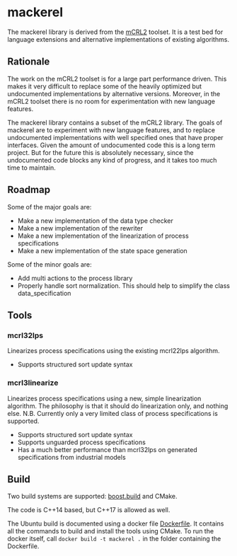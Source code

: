# mackerel

The mackerel library is derived from the [mCRL2](http://mcrl2.org) toolset. It is a test bed for
language extensions and alternative implementations of existing algorithms.

## Rationale

The work on the mCRL2 toolset is for a large part performance driven. This makes it very difficult
to replace some of the heavily optimized but undocumented implementations by alternative versions.
Moreover, in the mCRL2 toolset there is no room for experimentation with new language features.

The mackerel library contains a subset of the mCRL2 library. The goals of mackerel are
to experiment with new language features, and to replace undocumented implementations with well
specified ones that have proper interfaces. Given the amount of undocumented code this is a long
term project. But for the future this is absolutely necessary, since the undocumented code blocks
any kind of progress, and it takes too much time to maintain.

## Roadmap

Some of the major goals are:

* Make a new implementation of the data type checker
* Make a new implementation of the rewriter
* Make a new implementation of the linearization of process specifications
* Make a new implementation of the state space generation

Some of the minor goals are:

* Add multi actions to the process library
* Properly handle sort normalization. This should help to simplify the class data_specification

## Tools

### mcrl32lps
Linearizes process specifications using the existing mcrl22lps algorithm.

* Supports structured sort update syntax

### mcrl3linearize
Linearizes process specifications using a new, simple linearization algorithm.
The philosophy is that it should do linearization only, and nothing else.
N.B. Currently only a very limited class of process specifications is supported.

* Supports structured sort update syntax
* Supports unguarded process specifications
* Has a much better performance than mcrl32lps on generated specifications from industrial models

## Build

Two build systems are supported: [boost.build](https://www.boost.org/build/) and CMake.

The code is C++14 based, but C++17 is allowed as well.

The Ubuntu build is documented using a docker file [Dockerfile](build/docker/ubuntu/Dockerfile).
It contains all the commands to build and install the tools using CMake. To run the docker
itself, call `docker build -t mackerel .` in the folder containing the Dockerfile.
